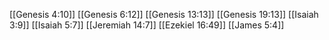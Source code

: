 [[Genesis 4:10]]
[[Genesis 6:12]]
[[Genesis 13:13]]
[[Genesis 19:13]]
[[Isaiah 3:9]]
[[Isaiah 5:7]]
[[Jeremiah 14:7]]
[[Ezekiel 16:49]]
[[James 5:4]]
